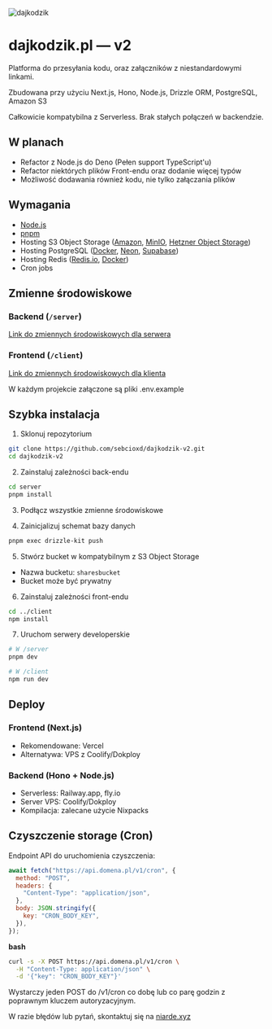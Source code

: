 ![dajkodzik](https://github.com/user-attachments/assets/4e038145-6be0-4e23-99a9-74fe8c16d3d3)

# dajkodzik.pl — v2

Platforma do przesyłania kodu, oraz załączników z niestandardowymi linkami.

Zbudowana przy użyciu Next.js, Hono, Node.js, Drizzle ORM, PostgreSQL, Amazon S3

Całkowicie kompatybilna z Serverless. Brak stałych połączeń w backendzie.

## W planach

- Refactor z Node.js do Deno (Pełen support TypeScript'u)
- Refactor niektórych plików Front-endu oraz dodanie więcej typów
- Możliwość dodawania również kodu, nie tylko załączania plików

## Wymagania

- [Node.js](https://nodejs.org)  
- [pnpm](https://pnpm.io/)  
- Hosting S3 Object Storage ([Amazon](https://aws.amazon.com/s3/), [MinIO](https://min.io/docs/minio/container/index.html), [Hetzner Object Storage](https://www.hetzner.com/storage/object-storage/))
- Hosting PostgreSQL ([Docker](https://hub.docker.com/_/postgres), [Neon](https://neon.com/), [Supabase](https://supabase.com/))
- Hosting Redis ([Redis.io](https://redis.io/), [Docker](https://hub.docker.com/_/redis))
- Cron jobs

## Zmienne środowiskowe

### Backend (`/server`)
[Link do zmiennych środowiskowych dla serwera](https://github.com/sebcioxd/v2kodzik/blob/main/server/.env.example)

### Frontend (`/client`)
[Link do zmiennych środowiskowych dla klienta](https://github.com/sebcioxd/v2kodzik/blob/main/client/.env.local.example)

W każdym projekcie załączone są pliki .env.example

## Szybka instalacja

1. Sklonuj repozytorium
```bash
git clone https://github.com/sebcioxd/dajkodzik-v2.git
cd dajkodzik-v2
```

2. Zainstaluj zależności back-endu
```bash
cd server
pnpm install
```

3. Podłącz wszystkie zmienne środowiskowe

4. Zainicjalizuj schemat bazy danych
```bash
pnpm exec drizzle-kit push
```

5. Stwórz bucket w kompatybilnym z S3 Object Storage
- Nazwa bucketu: `sharesbucket`
- Bucket może być prywatny

6. Zainstaluj zależności front-endu
```bash
cd ../client
npm install
```

7. Uruchom serwery developerskie
```bash
# W /server
pnpm dev

# W /client
npm run dev
```

## Deploy

### Frontend (Next.js)
- Rekomendowane: Vercel
- Alternatywa: VPS z Coolify/Dokploy

### Backend (Hono + Node.js)
- Serverless: Railway.app, fly.io
- Server VPS: Coolify/Dokploy
- Kompilacja: zalecane użycie Nixpacks

## Czyszczenie storage (Cron)

Endpoint API do uruchomienia czyszczenia:

```javascript
await fetch("https://api.domena.pl/v1/cron", {
  method: "POST",
  headers: {
    "Content-Type": "application/json",
  },
  body: JSON.stringify({
    key: "CRON_BODY_KEY",
  }),
});
```


**bash**
```bash
curl -s -X POST https://api.domena.pl/v1/cron \
  -H "Content-Type: application/json" \
  -d '{"key": "CRON_BODY_KEY"}'
```

Wystarczy jeden POST do /v1/cron co dobę lub co parę godzin z poprawnym kluczem autoryzacyjnym.

W razie błędów lub pytań, skontaktuj się na [niarde.xyz](https://www.niarde.xyz/)
